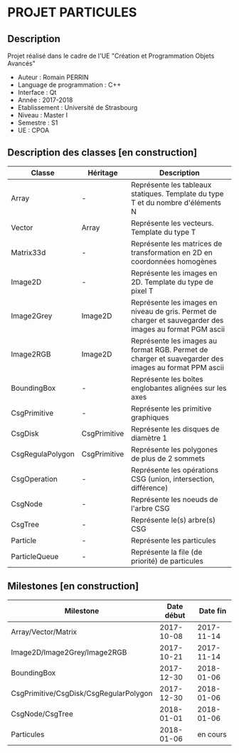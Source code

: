 # PROJET PARTICULES

## Description

Projet réalisé dans le cadre de l'UE "Création et Programmation Objets Avancés"

* Auteur : Romain PERRIN
* Language de programmation : C++
* Interface : Qt
* Année : 2017-2018
* Etablissement : Université de Strasbourg
* Niveau : Master I
* Semestre : S1
* UE : CPOA

## Description des classes [en construction]

| **Classe** | **Héritage** | **Description** |
|--------|-------------|-------------|
| Array | - | Représente les tableaux statiques. Template du type T et du nombre d'éléments N |
| Vector | Array | Représente les vecteurs. Template du type T |
| Matrix33d | - | Représente les matrices de transformation en 2D en coordonnées homogènes |
| Image2D | - | Représente les images en 2D. Template du type de pixel T |
| Image2Grey | Image2D | Représente les images en niveau de gris. Permet de charger et sauvegarder des images au format PGM ascii |
| Image2RGB | Image2D | Représente les images au format RGB. Permet de charger et suavegarder des images au format PPM ascii |
| BoundingBox | - | Représente les boîtes englobantes alignées sur les axes |
| CsgPrimitive | - | Représente les primitive graphiques |
| CsgDisk | CsgPrimitive | Représente les disques de diamètre 1 |
| CsgRegulaPolygon | CsgPrimitive | Représente les polygones de plus de 2 sommets |
| CsgOperation | - | Représente les opérations CSG (union, intersection, différence) |
| CsgNode | - | Représente les noeuds de l'arbre CSG |
| CsgTree | - | Représente le(s) arbre(s) CSG |
| Particle | - | Représente les particules |
| ParticleQueue | - | Représente la file (de priorité) de particules |

## Milestones [en construction]

| **Milestone** | **Date début** | **Date fin** |
|---------------|----------------|--------------|
| Array/Vector/Matrix | 2017-10-08 | 2017-11-14 |
| Image2D/Image2Grey/Image2RGB | 2017-10-21 | 2017-11-14 |
| BoundingBox | 2017-12-30 | 2018-01-06 |
| CsgPrimitive/CsgDisk/CsgRegularPolygon | 2017-12-30 | 2018-01-06 |
| CsgNode/CsgTree | 2018-01-01 | 2018-01-06 |
| Particules | 2018-01-06 | en cours |
